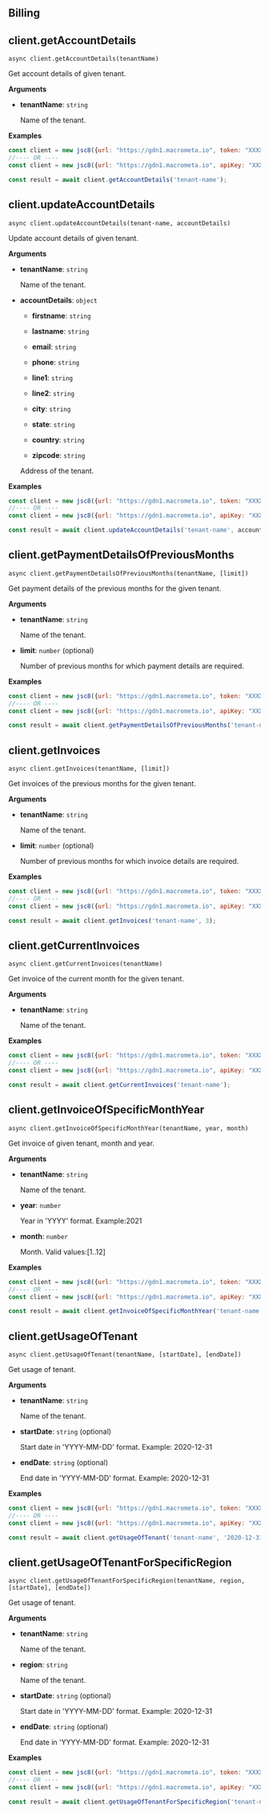 ## Billing 

## client.getAccountDetails

`async client.getAccountDetails(tenantName)`

Get account details of given tenant.

**Arguments**

- **tenantName**: `string`

  Name of the tenant.

**Examples**

```js
const client = new jsc8({url: "https://gdn1.macrometa.io", token: "XXXX"});
//---- OR ----
const client = new jsc8({url: "https://gdn1.macrometa.io", apiKey: "XXXX"});

const result = await client.getAccountDetails('tenant-name');
```

## client.updateAccountDetails

`async client.updateAccountDetails(tenant-name, accountDetails)`

Update account details of given tenant.

**Arguments**

- **tenantName**: `string`

  Name of the tenant.

- **accountDetails**: `object`

  - **firstname**: `string`

  - **lastname**: `string`

  - **email**: `string`

  - **phone**: `string`

  - **line1**: `string`

  - **line2**: `string`

  - **city**: `string`

  - **state**: `string`

  - **country**: `string`

  - **zipcode**: `string`

  Address of the tenant.

**Examples**

```js
const client = new jsc8({url: "https://gdn1.macrometa.io", token: "XXXX"});
//---- OR ----
const client = new jsc8({url: "https://gdn1.macrometa.io", apiKey: "XXXX"});

const result = await client.updateAccountDetails('tenant-name', accountDetailsObject);
```


## client.getPaymentDetailsOfPreviousMonths

`async client.getPaymentDetailsOfPreviousMonths(tenantName, [limit])`

Get payment details of the previous months for the given tenant.

**Arguments**

- **tenantName**: `string`

  Name of the tenant.

- **limit**: `number` (optional)

  Number of previous months for which payment details are required.

**Examples**

```js
const client = new jsc8({url: "https://gdn1.macrometa.io", token: "XXXX"});
//---- OR ----
const client = new jsc8({url: "https://gdn1.macrometa.io", apiKey: "XXXX"});

const result = await client.getPaymentDetailsOfPreviousMonths('tenant-name', 3);
```

## client.getInvoices

`async client.getInvoices(tenantName, [limit])`

Get invoices of the previous months for the given tenant.

**Arguments**

- **tenantName**: `string`

  Name of the tenant.

- **limit**: `number` (optional)

  Number of previous months for which invoice details are required.

**Examples**

```js
const client = new jsc8({url: "https://gdn1.macrometa.io", token: "XXXX"});
//---- OR ----
const client = new jsc8({url: "https://gdn1.macrometa.io", apiKey: "XXXX"});

const result = await client.getInvoices('tenant-name', 3);
```

## client.getCurrentInvoices

`async client.getCurrentInvoices(tenantName)`

Get invoice of the current month for the given tenant.

**Arguments**

- **tenantName**: `string`

  Name of the tenant.


**Examples**

```js
const client = new jsc8({url: "https://gdn1.macrometa.io", token: "XXXX"});
//---- OR ----
const client = new jsc8({url: "https://gdn1.macrometa.io", apiKey: "XXXX"});

const result = await client.getCurrentInvoices('tenant-name');
```

## client.getInvoiceOfSpecificMonthYear

`async client.getInvoiceOfSpecificMonthYear(tenantName, year, month)`

Get invoice of given tenant, month and year.

**Arguments**

- **tenantName**: `string`
   
   Name of the tenant.
   
- **year**: `number`
    
  Year in 'YYYY' format. Example:2021
   
- **month**: `number`

  Month. Valid values:[1..12]
   

**Examples**

```js
const client = new jsc8({url: "https://gdn1.macrometa.io", token: "XXXX"});
//---- OR ----
const client = new jsc8({url: "https://gdn1.macrometa.io", apiKey: "XXXX"});

const result = await client.getInvoiceOfSpecificMonthYear('tenant-name', 2021, 11);
```

## client.getUsageOfTenant

`async client.getUsageOfTenant(tenantName, [startDate], [endDate])`

Get usage of tenant.

**Arguments**

- **tenantName**: `string`
   
   Name of the tenant.
   
- **startDate**: `string` (optional)
  
  Start date in 'YYYY-MM-DD' format. Example: 2020-12-31
   
- **endDate**: `string` (optional)
  
  End date in 'YYYY-MM-DD' format. Example: 2020-12-31
   

**Examples**

```js
const client = new jsc8({url: "https://gdn1.macrometa.io", token: "XXXX"});
//---- OR ----
const client = new jsc8({url: "https://gdn1.macrometa.io", apiKey: "XXXX"});

const result = await client.getUsageOfTenant('tenant-name', '2020-12-31', '2021-12-31');
```

## client.getUsageOfTenantForSpecificRegion

`async client.getUsageOfTenantForSpecificRegion(tenantName, region, [startDate], [endDate])`

Get usage of tenant.

**Arguments**

- **tenantName**: `string`
   
   Name of the tenant.

- **region**: `string`
   
   Name of the tenant.
   
- **startDate**: `string` (optional)
  
  Start date in 'YYYY-MM-DD' format. Example: 2020-12-31
   
- **endDate**: `string` (optional)
  
  End date in 'YYYY-MM-DD' format. Example: 2020-12-31
   

**Examples**

```js
const client = new jsc8({url: "https://gdn1.macrometa.io", token: "XXXX"});
//---- OR ----
const client = new jsc8({url: "https://gdn1.macrometa.io", apiKey: "XXXX"});

const result = await client.getUsageOfTenantForSpecificRegion('tenant-name', 'ap-west', '2020-12-31', '2021-12-31');
```
